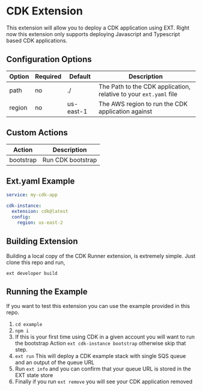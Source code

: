 # CDK Extension

This extension will allow you to deploy a CDK application using EXT. Right now this extension only supports deploying Javascript and Typescript based CDK applications.

## Configuration Options

| Option | Required | Default | Description |
| ------ | -------- | ------- | ----------- |
| path | no | ./ | The Path to the CDK application, relative to your `ext.yaml` file |
| region | no | us-east-1 | The AWS region to run the CDK application against |

## Custom Actions

| Action | Description |
| ------- | ----------- |
| bootstrap | Run CDK bootstrap |

## Ext.yaml Example

```yaml
service: my-cdk-app

cdk-instance:
  extension: cdk@latest
  config:
    region: us-east-2
```

## Building Extension

Building a local copy of the CDK Runner extension, is extremely simple. Just clone this repo and run,

```
ext developer build
```

## Running the Example

If you want to test this extension you can use the example provided in this repo.

1. `cd example`
2. `npm i`
3. If this is your first time using CDK in a given account you will want to run the bootstrap Action `ext cdk-instance bootstrap` otherwise skip that step.
4. `ext run` This will deploy a CDK example stack with single SQS queue and an output of the queue URL
5. Run `ext info` and you can confirm that your queue URL is stored in the EXT state store
6. Finally if you run `ext remove` you will see your CDK application removed